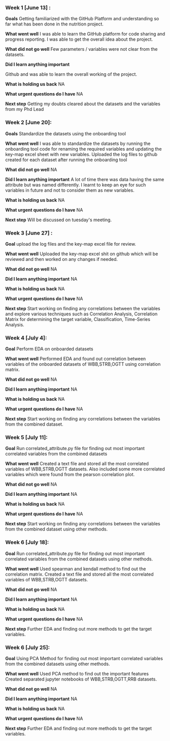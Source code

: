 ### Week 1 [June 13] :
**Goals**
Getting familiarized with the GitHub Platform and understanding so far what has been done in the nutrition project.

**What went well**
I was able to learn the GitHub platform for code sharing and progress reporting.
I was able to get the overall idea about the project.

**What did not go well**
Few parameters / variables were not clear from the datasets.

**Did I learn anything important**

Github and was able to learn the overall working of the project.

**What is holding us back**
NA

**What urgent questions do I have**
NA

**Next step**
 Getting my doubts cleared about the datasets and the variables from my Phd Lead



### Week 2 [June 20]: 

**Goals**
Standardize the datasets using the onboarding tool

**What went well**
I was able to standardize the datasets by running the onboarding tool code for renaming the required variables and updating the key-map excel sheet with new variables.
Uploaded the log files to github created for each dataset after running the onboarding tool

**What did not go well**
NA

**Did I learn anything important**
A lot of time there was data having the same attribute but was named differently. I learnt to keep an eye for such variables in future and not to consider them as new variables.

**What is holding us back**
NA

**What urgent questions do I have**
NA

**Next step**
Will be discussed on tuesday's meeting.



### Week 3 [June 27] :

**Goal**
upload the log files and the key-map excel file for review.

**What went well**
Uploaded the key-map excel shit on github which will be reviewed and then worked on any changes if needed.

**What did not go well**
NA

**Did I learn anything important**
NA

**What is holding us back**
NA

**What urgent questions do I have**
NA

**Next step**
Start working on finding any correlations between the variables and explore various techniques such as Correlation Analysis, 
Correlation Matrix for determining the target variable, Classification, Time-Series Analysis.


### Week 4 [July 4]: 

**Goal**
Perform EDA on onboarded datasets

**What went well**
Performed EDA and found out correlation between variables of the onboarded datasets of WBB,STRB,OGTT using correlation matrix.

**What did not go well**
NA

**Did I learn anything important**
NA

**What is holding us back**
NA

**What urgent questions do I have**
NA

**Next step**
Start working on finding any correlations between the variables from the combined dataset.


### Week 5 [July 11]:

**Goal**
Run correlated_attribute.py file for finding out most important correlated variables from the combined datasets

**What went well**
Created a text file and stored all the most correlated variables of  WBB,STRB,OGTT datasets. Also included some more correlated variables which were found from the pearson correlation
plot.

**What did not go well**
NA

**Did I learn anything important**
NA

**What is holding us back**
NA

**What urgent questions do I have**
NA

**Next step**
Start working on finding any correlations between the variables from the combined dataset using other methods.

### Week 6 [July 18]:

**Goal**
Run correlated_attribute.py file for finding out most important correlated variables from the combined datasets using other methods.

**What went well**
Used spearman and kendall method to find out the correlation matrix.
Created a text file and stored all the most correlated variables of  WBB,STRB,OGTT datasets.

**What did not go well**
NA

**Did I learn anything important**
NA

**What is holding us back**
NA

**What urgent questions do I have**
NA

**Next step**
Further EDA and finding out more methods to get the target variables.

### Week 6 [July 25]:

**Goal**
Using PCA Method for finding out most important correlated variables from the combined datasets using other methods.

**What went well**
Used PCA method to find out the important features
Created separated jupyter notebooks of  WBB,STRB,OGTT,RRB datasets.

**What did not go well**
NA

**Did I learn anything important**
NA

**What is holding us back**
NA

**What urgent questions do I have**
NA

**Next step**
Further EDA and finding out more methods to get the target variables.



